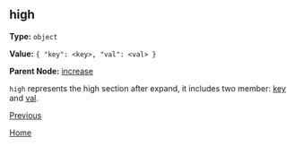 high
----------

**Type:** `object`

**Value:** `{ "key": <key>, "val": <val> }`

**Parent Node:** [increase](increase.md)

`high` represents the high section after expand, it includes two member: [key](key.md) and [val](val.md).  

[Previous](../table.md)

[Home](../../../index.md)